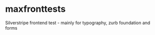 maxfronttests
=============

Silverstripe frontend test - mainly for typography, zurb foundation and forms
